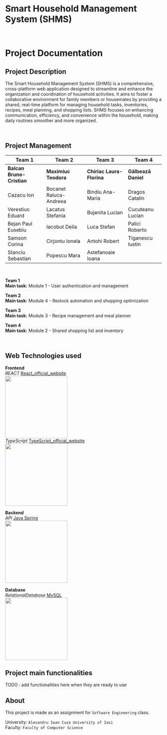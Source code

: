 # Smart Household Management System (SHMS)
<br />

# Project Documentation

## Project Description
The Smart Household Management System (SHMS) is a comprehensive, cross-platform web application designed to streamline and enhance the organization and coordination of household activities. It aims to foster a collaborative environment for family members or housemates by providing a shared, real-time platform for managing household tasks, inventories, recipes, meal planning, and shopping lists. SHMS focuses on enhancing communication, efficiency, and convenience within the household, making daily routines smoother and more organized.

<br />

## Project Management
| Team 1                    | Team 2                    | Team 3                     | Team 4              |
|---------------------------|---------------------------|----------------------------|---------------------|
| **Balcan Bruno-Cristian** | **Maximiuc Teodora**      | **Chiriac Laura-Florina**  | **Gălbează Daniel** |
| Cazacu Ion                | Bocanet Raluca-Andreea    | Bindiu Ana-Maria           | Dragos Catalin      |
| Verestiuc Eduard          | Lacatus Stefania          | Bujenita Lucian            | Cucuteanu Lucian    |
| Bejan Paul Eusebiu        | Iacobut Delia             | Luca Stefan                | Palici Roberto      |
| Samson Corina             | Cirjontu Ionela           | Antohi Robert              | Tiganescu Iustin    |
| Stanciu Sebastian         | Popescu Mara              | Astefanoaie Ioana          |                     |

<br />

**Team 1** <br />
**Main task:** Module 1 - User authentication and management

**Team 2** <br />
**Main task:** Module 4 - Restock automation and shopping optimization

**Team 3** <br />
**Main task:** Module 3 - Recipe management and meal planner

**Team 4** <br />
**Main task:** Module 2 - Shared shopping list and inventory

<br />

## Web Technologies used <br />
**Frontend**<br />
_REACT_ [React_official_website](https://react.dev/) <br/>
<img src="https://upload.wikimedia.org/wikipedia/commons/thumb/3/30/React_Logo_SVG.svg/1024px-React_Logo_SVG.svg.png" width = "200"> <br />
_TypeScript_ [TypeScript_official_website](https://www.typescriptlang.org/) <br/>
<img src="https://upload.wikimedia.org/wikipedia/commons/thumb/f/f5/Typescript.svg/1024px-Typescript.svg.png" width = "200"> <br />

**Backend**<br />
_API_ [Java Spring](https://spring.io/)<br />
<img src="https://upload.wikimedia.org/wikipedia/commons/thumb/4/44/Spring_Framework_Logo_2018.svg/1280px-Spring_Framework_Logo_2018.svg.png" width = "200"> <br />

**Database** <br />
_RelationalDatabase_ [MySQL](https://www.mysql.com/)<br />
<img src="https://upload.wikimedia.org/wikipedia/en/thumb/d/dd/MySQL_logo.svg/1920px-MySQL_logo.svg.png" width = "200"> <br />


## Project main functionalities

TODO : add functionalities here when they are ready to use


## About
This project is made as an assignment for `Software Engineering` class.

University: `Alexandru Ioan Cuza University of Iasi`<br>
Faculty: `Faculty of Computer Science`
